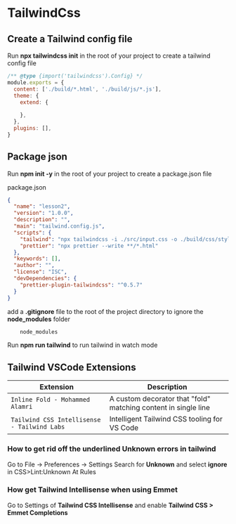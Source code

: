 # TailwindCss

## Create a Tailwind config file

Run **npx tailwindcss init** in the root of your project to create a tailwind config file

```js
/** @type {import('tailwindcss').Config} */
module.exports = {
  content: ['./build/*.html', './build/js/*.js'],
  theme: {
    extend: {
 
    },
  },
  plugins: [],
}
```

## Package json

Run **npm init -y** in the root of your project to create a package.json file

package.json

```json
{
  "name": "lesson2",
  "version": "1.0.0",
  "description": "",
  "main": "tailwind.config.js",
  "scripts": {
    "tailwind": "npx tailwindcss -i ./src/input.css -o ./build/css/style.css --watch",
    "prettier": "npx prettier --write **/*.html"
  },
  "keywords": [],
  "author": "",
  "license": "ISC",
  "devDependencies": {
    "prettier-plugin-tailwindcss": "^0.5.7"
  }
}
```	
add a **.gitignore** file to the root of the project directory to ignore the **node_modules** folder

```javascript	
    node_modules
```

Run **npm run tailwind** to run tailwind in watch mode




## Tailwind VSCode Extensions

| Extension                                  | Description                                                                                    |
|--------------------------------------------|------------------------------------------------------------------------------------------------|
| `Inline Fold - Mohammed Alamri`            | A custom decorator that "fold" matching content in single line                                 |
| `Tailwind CSS Intellisense - Tailwind Labs`| Intelligent Tailwind CSS tooling for VS Code                                                   |





### How to get rid off the underlined Unknown errors in tailwind

Go to File -> Preferences -> Settings 
Search for **Unknown** and select **ignore** in CSS>Lint:Unknown At Rules

### How get Tailwind Intellisense when using Emmet

Go to  Settings of **Tailwind CSS Intellisense** 
and enable **Tailwind CSS > Emmet Completions**
